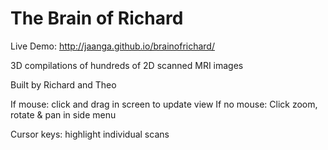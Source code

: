 The Brain of Richard
====================

Live Demo: http://jaanga.github.io/brainofrichard/


3D compilations of hundreds of 2D scanned MRI images

Built by Richard and Theo

If mouse: click and drag in screen to update view
If no mouse: Click zoom, rotate & pan in side menu

Cursor keys: highlight individual scans